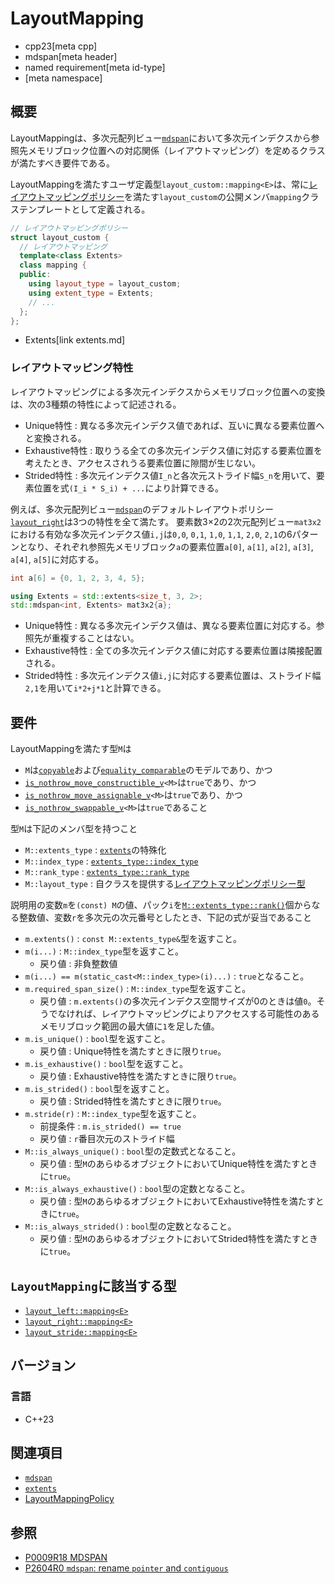 # LayoutMapping
* cpp23[meta cpp]
* mdspan[meta header]
* named requirement[meta id-type]
* [meta namespace]


## 概要
LayoutMappingは、多次元配列ビュー[`mdspan`](mdspan.md)において多次元インデクスから参照先メモリブロック位置への対応関係（レイアウトマッピング）を定めるクラスが満たすべき要件である。

LayoutMappingを満たすユーザ定義型`layout_custom::mapping<E>`は、常に[レイアウトマッピングポリシー](LayoutMappingPolicy.md)を満たす`layout_custom`の公開メンバ`mapping`クラステンプレートとして定義される。

```cpp
// レイアウトマッピングポリシー
struct layout_custom {
  // レイアウトマッピング
  template<class Extents>
  class mapping {
  public:
    using layout_type = layout_custom;
    using extent_type = Extents;
    // ...
  };
};
```
* Extents[link extents.md]

### レイアウトマッピング特性

レイアウトマッピングによる多次元インデクスからメモリブロック位置への変換は、次の3種類の特性によって記述される。

- Unique特性 : 異なる多次元インデクス値であれば、互いに異なる要素位置へと変換される。
- Exhaustive特性 : 取りうる全ての多次元インデクス値に対応する要素位置を考えたとき、アクセスされうる要素位置に隙間が生じない。
- Strided特性 : 多次元インデクス値`I_n`と各次元ストライド幅`S_n`を用いて、要素位置を式`(I_i * S_i) + ...`により計算できる。

例えば、多次元配列ビュー[`mdspan`](mdspan.md)のデフォルトレイアウトポリシー[`layout_right`](layout_right.md)は3つの特性を全て満たす。
要素数3×2の2次元配列ビュー`mat3x2`における有効な多次元インデクス値`i,j`は`0,0`, `0,1`, `1,0`, `1,1`, `2,0`, `2,1`の6パターンとなり、それぞれ参照先メモリブロック`a`の要素位置`a[0]`, `a[1]`, `a[2]`, `a[3]`, `a[4]`, `a[5]`に対応する。

```cpp
int a[6] = {0, 1, 2, 3, 4, 5};

using Extents = std::extents<size_t, 3, 2>;
std::mdspan<int, Extents> mat3x2{a};
```

- Unique特性 : 異なる多次元インデクス値は、異なる要素位置に対応する。参照先が重複することはない。
- Exhaustive特性 : 全ての多次元インデクス値に対応する要素位置は隣接配置される。
- Strided特性 : 多次元インデクス値`i,j`に対応する要素位置は、ストライド幅`2,1`を用いて`i*2+j*1`と計算できる。


## 要件
LayoutMappingを満たす型`M`は

- `M`は[`copyable`](/reference/concepts/copyable.md)および[`equality_comparable`](/reference/concepts/equality_comparable.md)のモデルであり、かつ
- [`is_nothrow_move_constructible_v`](/reference/type_traits/is_nothrow_constructible.md)`<M>`は`true`であり、かつ
- [`is_nothrow_move_assignable_v`](/reference/type_traits/is_nothrow_move_assignable.md)`<M>`は`true`であり、かつ
- [`is_nothrow_swappable_v`](/reference/type_traits/is_nothrow_swappable.md)`<M>`は`true`であること

型`M`は下記のメンバ型を持つこと

- `M::extents_type` : [`extents`](extents.md)の特殊化
- `M::index_type` : [`extents_type::index_type`](extents.md)
- `M::rank_type` : [`extents_type::rank_type`](extents.md)
- `M::layout_type` : 自クラスを提供する[レイアウトマッピングポリシー型](LayoutMappingPolicy.md)

説明用の変数`m`を`(const) M`の値、パック`i`を[`M::extents_type::rank()`](extents/rank.md)個からなる整数値、変数`r`を多次元の次元番号としたとき、下記の式が妥当であること

- `m.extents()` : `const M::extents_type&`型を返すこと。
- `m(i...)` : `M::index_type`型を返すこと。
    - 戻り値 : 非負整数値
- `m(i...) == m(static_cast<M::index_type>(i)...)` : `true`となること。
- `m.required_span_size()` : `M::index_type`型を返すこと。
    - 戻り値 : `m.extents()`の多次元インデクス空間サイズが0のときは値`0`。そうでなければ、レイアウトマッピングによりアクセスする可能性のあるメモリブロック範囲の最大値に`1`を足した値。
- `m.is_unique()` : `bool`型を返すこと。
    - 戻り値 : Unique特性を満たすときに限り`true`。
- `m.is_exhaustive()` : `bool`型を返すこと。
    - 戻り値 : Exhaustive特性を満たすときに限り`true`。
- `m.is_strided()` : `bool`型を返すこと。
    - 戻り値 : Strided特性を満たすときに限り`true`。
- `m.stride(r)` : `M::index_type`型を返すこと。
    - 前提条件 : `m.is_strided() == true`
    - 戻り値 : `r`番目次元のストライド幅
- `M::is_always_unique()` : `bool`型の定数式となること。
    - 戻り値 : 型`M`のあらゆるオブジェクトにおいてUnique特性を満たすときに`true`。
- `M::is_always_exhaustive()` : `bool`型の定数となること。
    - 戻り値 : 型`M`のあらゆるオブジェクトにおいてExhaustive特性を満たすときに`true`。
- `M::is_always_strided()` : `bool`型の定数となること。
    - 戻り値 : 型`M`のあらゆるオブジェクトにおいてStrided特性を満たすときに`true`。


## `LayoutMapping`に該当する型

- [`layout_left::mapping<E>`](layout_left/mapping.md)
- [`layout_right::mapping<E>`](layout_right/mapping.md)
- [`layout_stride::mapping<E>`](layout_stride/mapping.md)


## バージョン
### 言語
- C++23


## 関連項目
- [`mdspan`](mdspan.md)
- [`extents`](extents.md)
- [LayoutMappingPolicy](LayoutMappingPolicy.md)


## 参照
- [P0009R18 MDSPAN](https://www.open-std.org/jtc1/sc22/wg21/docs/papers/2022/p0009r18.html)
- [P2604R0 `mdspan`: rename `pointer` and `contiguous`](https://www.open-std.org/jtc1/sc22/wg21/docs/papers/2022/p2604r0.html)
